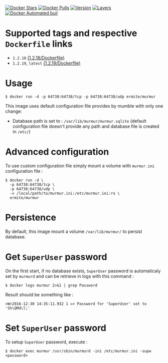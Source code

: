 [![Docker Stars](https://img.shields.io/docker/stars/ermite/murmur.svg)]()
[![Docker Pulls](https://img.shields.io/docker/pulls/ermite/murmur.svg)]()
[![Version](https://images.microbadger.com/badges/version/ermite/murmur.svg)]() [![Layers](https://images.microbadger.com/badges/image/ermite/murmur.svg)]()
[![Docker Automated buil](https://img.shields.io/docker/automated/ermite/murmur.svg)]()

# Supported tags and respective `Dockerfile` links

* `1.2.18` [(1.2.18/Dockerfile)](https://github.com/Ermite-Chevelu/murmur/blob/1.2.18/Dockerfile)
* `1.2.19`, `latest` [(1.2.19/Dockerfile)](https://github.com/Ermite-Chevelu/murmur/blob/1.2.19/Dockerfile)

# Usage

```
$ docker run -d -p 64738:64738/tcp -p 64738:64738/udp ermite/murmur
```

This image uses default configuration file provides by mumble with only one change:

* Database path is set to : `/var/lib/murmur/murmur.sqlite` (default configuration file doesn't provide any path and database file is created in `/etc/`)

# Advanced configuration

To use custom configuration file simply mount a volume with `murmur.ini` configuration file :

```
$ docker run -d \
  -p 64738:64738/tcp \
  -p 64738:64738/udp \
  -v /local/path/to/murmur.ini:/etc/murmur.ini:ro \
  ermite/murmur
```

# Persistence

 By default, this image mount a volume `/var/lib/murmur/` to persist database.

# Get `SuperUser` password

On the first start, if no database exists, `SuperUser` password is automaticaly set by `murmurd` and can be retrieve in logs with this command :

```
$ docker logs murmur 2>&1 | grep Password
```

Result should be something like :

```
<W>2016-12-30 14:35:11.932 1 => Password for 'SuperUser' set to 'Sh\QMd\l;'
```

# Set `SuperUser` password

To setup `SuperUser` password, execute :

```
$ docker exec murmur /usr/sbin/murmurd -ini /etc/murmur.ini -supw <password>
```
